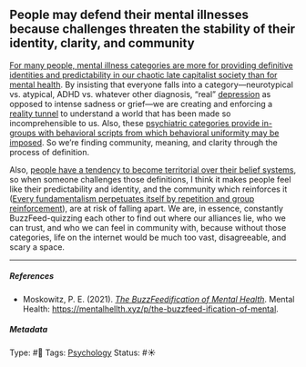 ## People may defend their mental illnesses because challenges threaten the stability of their identity, clarity, and community

[For many people, mental illness categories are more for providing definitive identities and predictability in our chaotic late capitalist society than for mental health](For%20many%20people,%20mental%20illness%20categories%20are%20more%20for%20providing%20definitive%20identities%20and%20predictability%20in%20our%20chaotic%20late%20capitalist%20society%20than%20for%20mental%20health.md). By insisting that everyone falls into a category—neurotypical vs. atypical, ADHD vs. whatever other diagnosis, “real” [depression](Depression.md) as opposed to intense sadness or grief—we are creating and enforcing a [reality tunnel](Reality%20tunnel.md) to understand a world that has been made so incomprehensible to us. Also, these [psychiatric categories provide in-groups with behavioral scripts from which behavioral uniformity may be imposed](Psychiatric%20categories%20provide%20in-groups%20with%20behavioral%20scripts%20from%20which%20behavioral%20uniformity%20may%20be%20imposed.md). So we’re finding community, meaning, and clarity through the process of definition. 

Also, [people have a tendency to become territorial over their belief systems](People%20have%20a%20tendency%20to%20become%20territorial%20over%20their%20belief%20systems.md), so when someone challenges those definitions, I think it makes people feel like their predictability and identity, and the community which reinforces it ([Every fundamentalism perpetuates itself by repetition and group reinforcement](Every%20fundamentalism%20perpetuates%20itself%20by%20repetition%20and%20group%20reinforcement.md)), are at risk of falling apart. We are, in essence, constantly BuzzFeed-quizzing each other to find out where our alliances lie, who we can trust, and who we can feel in community with, because without those categories, life on the internet would be much too vast, disagreeable, and scary a space. 

---

##### References

* Moskowitz, P. E. (2021). *[The BuzzFeedification of Mental Health](The%20BuzzFeedification%20of%20Mental%20Health.md)*. Mental Health: https://mentalhellth.xyz/p/the-buzzfeed-ification-of-mental.

##### Metadata

Type: #🔴 
Tags: [Psychology](Psychology.md) 
Status: #☀️ 
